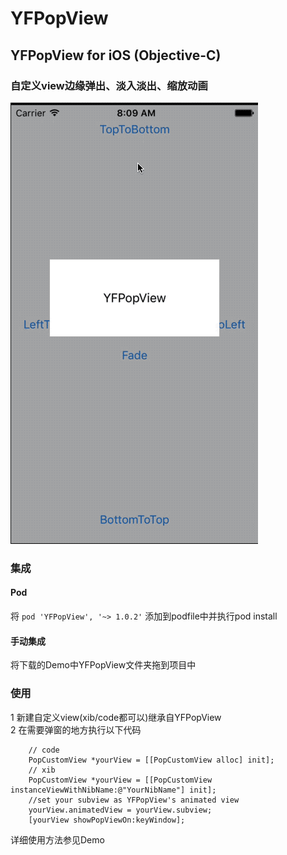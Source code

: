 # YFPopView

## YFPopView for iOS (Objective-C)
### 自定义view边缘弹出、淡入淡出、缩放动画
![img](https://github.com/piuSora/YFPopView/blob/master/DisplayGif.gif)

### 集成  

#### Pod  
将
`pod 'YFPopView', '~> 1.0.2'`
添加到podfile中并执行pod install
#### 手动集成  
将下载的Demo中YFPopView文件夹拖到项目中 

### 使用
1 新建自定义view(xib/code都可以)继承自YFPopView  
2 在需要弹窗的地方执行以下代码  
```
    // code
    PopCustomView *yourView = [[PopCustomView alloc] init];
    // xib
    PopCustomView *yourView = [[PopCustomView instanceViewWithNibName:@"YourNibName"] init];
    //set your subview as YFPopView's animated view
    yourView.animatedView = yourView.subview;
    [yourView showPopViewOn:keyWindow];
```
详细使用方法参见Demo
 
